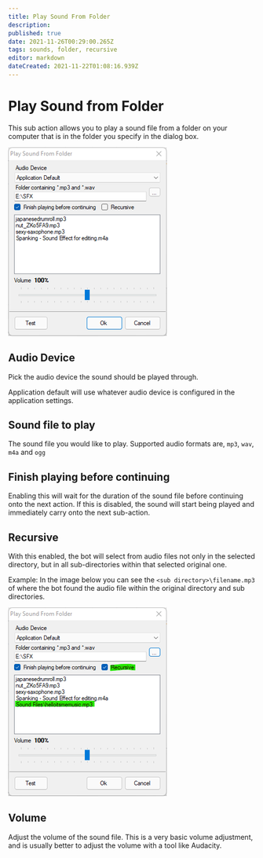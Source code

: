 ```yaml
---
title: Play Sound From Folder
description:
published: true
date: 2021-11-26T00:29:00.265Z
tags: sounds, folder, recursive
editor: markdown
dateCreated: 2021-11-22T01:08:16.939Z
---
```


# Play Sound from Folder

This sub action allows you to play a sound file from a folder on your computer that is in the folder you specify in the dialog box.

![sound_from_folder.png](/sound_from_folder.png)

## Audio Device
Pick the audio device the sound should be played through.

Application default will use whatever audio device is configured in the application settings.

## Sound file to play
The sound file you would like to play.  Supported audio formats are, `mp3`, `wav`, `m4a` and `ogg`

## Finish playing before continuing
Enabling this will wait for the duration of the sound file before continuing onto the next action.  If this is disabled, the sound will start being played and immediately carry onto the next sub-action.

## Recursive
With this enabled, the bot will select from audio files not only in the selected directory, but in all sub-directories within that selected original one.

Example: In the image below you can see the `<sub directory>\filename.mp3` of where the bot found the audio file within the original directory and sub directories.

![recursive.png](/recursive.png)

## Volume
Adjust the volume of the sound file.  This is a very basic volume adjustment, and is usually better to adjust the volume with a tool like Audacity.
